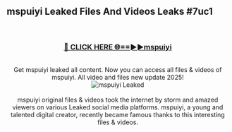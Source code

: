 ## mspuiyi Leaked Files And Videos Leaks #7uc1
<br>
<div align="center">
<h3><a href="https://watchclip.my.id/mspuiyi" rel="nofollow">🔴 CLICK HERE 🌐==►►mspuiyi</a></h3>
<br>
Get mspuiyi leaked all content. Now you can access all files & videos of mspuiyi. All video and files new update 2025!
<br>
<a href="https://watchclip.my.id/mspuiyi" rel="nofollow" data-target="animated-image.originalLink"><img src="https://i.ibb.co.com/WyWwxjT/player-gif2.gif" alt="mspuiyi Leaked" style="max-width: 100%; display: inline-block;" data-target="animated-image.originalImage"></a>
<br><br>
mspuiyi original files & videos took the internet by storm and amazed viewers on various Leaked social media platforms. mspuiyi, a young and talented digital creator, recently became famous thanks to this interesting files & videos.
</div>
<br>